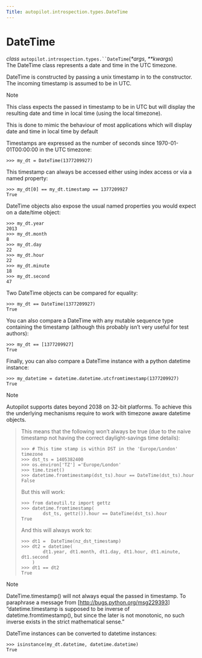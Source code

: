 ```yaml
---
Title: autopilot.introspection.types.DateTime
---
```

        
DateTime
========

 *class* `autopilot.introspection.types.``DateTime`(*\*args*, *\*\*kwargs*)<a href="#DateTime" class="reference internal"></a><a href="#autopilot.introspection.types.DateTime" class="headerlink" title="Permalink to this definition"></a>  
The DateTime class represents a date and time in the UTC timezone.

DateTime is constructed by passing a unix timestamp in to the constructor. The incoming timestamp is assumed to be in UTC.

Note

This class expects the passed in timestamp to be in UTC but will display the resulting date and time in local time (using the local timezone).

This is done to mimic the behaviour of most applications which will display date and time in local time by default

Timestamps are expressed as the number of seconds since 1970-01-01T00:00:00 in the UTC timezone:

    >>> my_dt = DateTime(1377209927)

This timestamp can always be accessed either using index access or via a named property:

    >>> my_dt[0] == my_dt.timestamp == 1377209927
    True

DateTime objects also expose the usual named properties you would expect on a date/time object:

    >>> my_dt.year
    2013
    >>> my_dt.month
    8
    >>> my_dt.day
    22
    >>> my_dt.hour
    22
    >>> my_dt.minute
    18
    >>> my_dt.second
    47

Two DateTime objects can be compared for equality:

    >>> my_dt == DateTime(1377209927)
    True

You can also compare a DateTime with any mutable sequence type containing the timestamp (although this probably isn’t very useful for test authors):

    >>> my_dt == [1377209927]
    True

Finally, you can also compare a DateTime instance with a python datetime instance:

    >>> my_datetime = datetime.datetime.utcfromtimestamp(1377209927)
    True

Note

Autopilot supports dates beyond 2038 on 32-bit platforms. To achieve this the underlying mechanisms require to work with timezone aware datetime objects.

> This means that the following won’t always be true (due to the naive timestamp not having the correct daylight-savings time details):
>
>     >>> # This time stamp is within DST in the 'Europe/London' timezone
>     >>> dst_ts = 1405382400
>     >>> os.environ['TZ'] ='Europe/London'
>     >>> time.tzset()
>     >>> datetime.fromtimestamp(dst_ts).hour == DateTime(dst_ts).hour
>     False
>
> But this will work:
>
>     >>> from dateutil.tz import gettz
>     >>> datetime.fromtimestamp(
>             dst_ts, gettz()).hour == DateTime(dst_ts).hour
>     True
>
> And this will always work to:
>
>     >>> dt1 =  DateTime(nz_dst_timestamp)
>     >>> dt2 = datetime(
>             dt1.year, dt1.month, dt1.day, dt1.hour, dt1.minute, dt1.second
>         )
>     >>> dt1 == dt2
>     True

Note

DateTime.timestamp() will not always equal the passed in timestamp. To paraphrase a message from \[<a href="http://bugs.python.org/msg229393" class="uri" class="reference external">http://bugs.python.org/msg229393</a>\] “datetime.timestamp is supposed to be inverse of datetime.fromtimestamp(), but since the later is not monotonic, no such inverse exists in the strict mathematical sense.”

DateTime instances can be converted to datetime instances:

    >>> isinstance(my_dt.datetime, datetime.datetime)
    True

